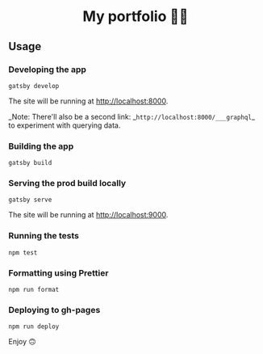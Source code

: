 <h1 align="center">
  My portfolio 👩‍💻
</h1>

## Usage

### Developing the app

```
gatsby develop
```

The site will be running at [http://localhost:8000](http://localhost:8000).

_Note: There'll also be a second link: _`http://localhost:8000/___graphql`\_ to experiment with querying data.

### Building the app

```
gatsby build
```

### Serving the prod build locally

```
gatsby serve
```

The site will be running at [http://localhost:9000](http://localhost:9000).

### Running the tests

```
npm test
```

### Formatting using Prettier

```
npm run format
```

### Deploying to gh-pages

```
npm run deploy
```

Enjoy 🙃
